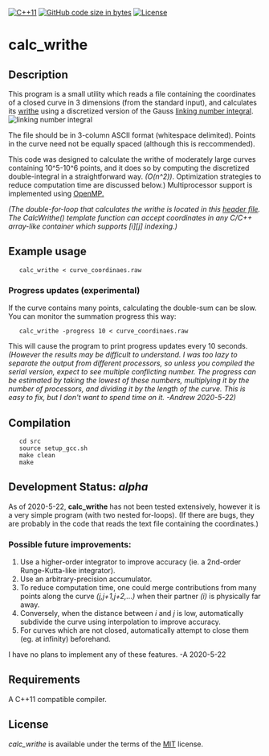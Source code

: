 [![C++11](https://img.shields.io/badge/C%2B%2B-11-blue.svg)](https://isocpp.org/std/the-standard)
[![GitHub code size in bytes](https://img.shields.io/github/languages/code-size/jewettaij/calc_writhe)]()
[![License](https://img.shields.io/badge/License-MIT-green.svg)]()


calc_writhe
===========

## Description

This program is a small utility which reads a file containing the
coordinates of a closed curve in 3 dimensions (from the standard input),
and calculates its [writhe](https://en.wikipedia.org/wiki/Writhe)
using a discretized version of the Gauss
[linking number integral](https://en.wikipedia.org/wiki/Writhe#Writhe_of_a_closed_curve).
![linking number integral](https://wikimedia.org/api/rest_v1/media/math/render/svg/c38baa2103b96fdb9d91d508e8c4d179f4773881)

The file should be in 3-column ASCII format (whitespace delimited).
Points in the curve need not be equally spaced (although this is reccommended).

This code was designed to calculate the writhe of moderately large curves
containing 10^5-10^6 points, and it does so by computing the discretized
double-integral in a straightforward way.
*(O(n^2))*.  Optimization strategies to reduce computation time are discussed below.)
Multiprocessor support is implemented using
[OpenMP.](https://en.wikipedia.org/wiki/OpenMP)

*(The double-for-loop that calculates the writhe is located in this
 [header file](src/calc_writhe.hpp).
 The CalcWrithe() template function can accept coordinates in 
 any C/C++ array-like container which supports [i][j] indexing.)*

## Example usage

```
   calc_writhe < curve_coordinaes.raw
```

### Progress updates (experimental)

If the curve contains many points, calculating the double-sum can be slow.
You can monitor the summation progress this way:
```
   calc_writhe -progress 10 < curve_coordinaes.raw
```
This will cause the program to print progress updates every 10 seconds.
*(However the results may be difficult to understand.
  I was too lazy to separate the output from different processors,
       so unless you compiled the serial version, expect to see multiple
       conflicting number.  The progress can be estimated by taking the lowest
       of these numbers, multiplying it by the number of processors, 
       and dividing it by the length of the curve.
       This is easy to fix, but I don't want to spend time on it.
       -Andrew 2020-5-22)*

## Compilation

```
   cd src
   source setup_gcc.sh
   make clean
   make
```

## Development Status: *alpha*

As of 2020-5-22, **calc_writhe** has not been tested extensively,
however it is a very simple program (with two nested for-loops).
(If there are bugs, they are probably in the code that reads the text
file containing the coordinates.)

### Possible future improvements:

1) Use a higher-order integrator to improve accuracy
(ie. a 2nd-order Runge-Kutta-like integrator).
2) Use an arbitrary-precision accumulator.
3) To reduce computation time, one could merge contributions from many points
along the curve *(j,j+1,j+2,...)* when their partner *(i)* is physically far away.
4) Conversely, when the distance between *i* and *j* is low, automatically
subdivide the curve using interpolation to improve accuracy.
5) For curves which are not closed, automatically attempt to close them
(eg. at infinity) beforehand.

I have no plans to implement any of these features. -A 2020-5-22

## Requirements

A C++11 compatible compiler.

## License

*calc_writhe* is available under the terms of the [MIT](LICENSE.md) license.
